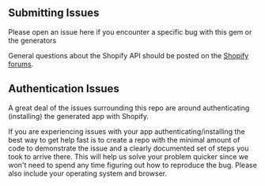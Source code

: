 Submitting Issues
-----------------

Please open an issue here if you encounter a specific bug with this gem or the generators

General questions about the Shopify API should be posted on the [Shopify forums](https://ecommerce.shopify.com/c/shopify-apis-and-technology).


Authentication Issues
---------------------

A great deal of the issues surrounding this repo are around authenticating (installing) the generated app with Shopify.

If you are experiencing issues with your app authenticating/installing the best way to get help fast is to create a repo with the minimal amount of code to demonstrate the issue and a clearly documented set of steps you took to arrive there. This will help us solve your problem quicker since we won't need to spend any time figuring out how to reproduce the bug. Please also include your operating system and browser.
